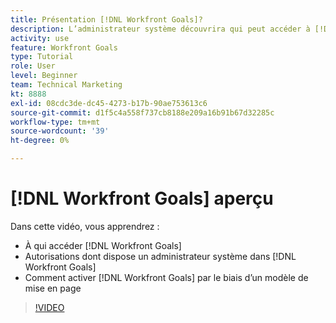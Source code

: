 ```yaml
---
title: Présentation [!DNL Workfront Goals]?
description: L’administrateur système découvrira qui peut accéder à [!DNL Workfront Goals], what permissions a system administrator has in [!DNL Workfront Goals], and how to enable [!DNL Workfront Goals] par le biais d’un modèle de mise en page.
activity: use
feature: Workfront Goals
type: Tutorial
role: User
level: Beginner
team: Technical Marketing
kt: 8888
exl-id: 08cdc3de-dc45-4273-b17b-90ae753613c6
source-git-commit: d1f5c4a558f737cb8188e209a16b91b67d32285c
workflow-type: tm+mt
source-wordcount: '39'
ht-degree: 0%

---
```


# [!DNL Workfront Goals] aperçu

Dans cette vidéo, vous apprendrez :

* À qui accéder [!DNL Workfront Goals]
* Autorisations dont dispose un administrateur système dans [!DNL Workfront Goals]
* Comment activer [!DNL Workfront Goals] par le biais d’un modèle de mise en page

>[!VIDEO](https://video.tv.adobe.com/v/335182/?quality=12)
